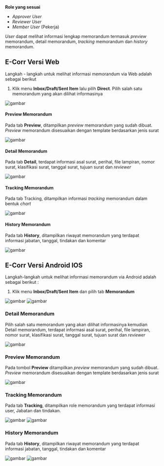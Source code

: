 **Role yang sesuai**

- *Approver User*
- *Reviewer User*
- *Member User* (Pekerja)

_User_ dapat melihat informasi lengkap memorandum termasuk *preview* memorandum, detail memorandum, *tracking* memorandum dan *history* memorandum. 

## **E-Corr Versi Web**

Langkah - langkah untuk melihat informasi memorandum via Web adalah sebagai berikut

1. Klik menu **Inbox/Draft/Sent Item** lalu pilih **Direct**. Pilih salah satu memorandum yang akan dilihat informasinya

![gambar](Memorandum/MM_Web/MM-19.png)

#### Preview Memorandum

Pada tab **Preview**, ditampilkan *preview* memorandum yang sudah dibuat. *Preview* memorandum disesuaikan dengan template berdasarkan jenis surat

![gambar](Memorandum/MM_Web/MM-24.png)

#### Detail Memorandum

Pada tab **Detail**, terdapat informasi asal surat, perihal, file lampiran, nomor surat, klasifikasi surat, tanggal surat, tujuan surat dan *reviewer*

![gambar](Memorandum/MM_Web/MM-25.png)

#### Tracking Memorandum

Pada tab Tracking, ditampilkan informasi *tracking* memorandum dalam bentuk *chart*

![gambar](Memorandum/MM_Web/MM-26.png)

#### History Memorandum

Pada tab **History**, ditampilkan riwayat memorandum yang terdapat informasi jabatan, tanggal, tindakan dan komentar

![gambar](Memorandum/MM_Web/MM-27.png)



## **E-Corr Versi Android IOS**

Langkah-langkah untuk melihat informasi memorandum via Android adalah sebagai berikut :

1. Klik menu **Inbox/Draft/Sent Item** dan pilih tab **Memorandum**

![gambar](Memorandum/MM_Android/Infomemo/02MM-11.png)
![gambar](Memorandum/MM_Android/Infomemo/02MM-12.png) 

### Detail Memorandum

Pilih salah satu memorandum yang akan dilihat informasinya kemudian  Detail memorandum, terdapat informasi asal surat, perihal, file lampiran, nomor surat, klasifikasi surat, tanggal surat, tujuan surat dan _reviewer_

![gambar](Memorandum/MM_Android/Infomemo/02MM-13.png)  

### Preview Memorandum

Pada tombol **Preview** ditampilkan _preview_ memorandum yang sudah dibuat. _Preview_ memorandum disesuaikan dengan template berdasarkan jenis surat

![gambar](Memorandum/MM_Android/Infomemo/02MM-18.png) 


### Tracking Memorandum

Pada tab **Tracking**, ditampilkan role memorandum yang terdapat informasi user, Jabatan dan tindakan.

![gambar](Memorandum/MM_Android/Infomemo/02MM-14.png) 
![gambar](Memorandum/MM_Android/Infomemo/02MM-15.png) 

### History Memorandum

Pada tab **History**, ditampilkan riwayat memorandum yang terdapat informasi jabatan, tanggal, tindakan dan komentar

![gambar](Memorandum/MM_Android/Infomemo/02MM-16.png)
![gambar](Memorandum/MM_Android/Infomemo/02MM-17.png)